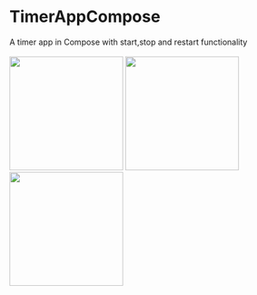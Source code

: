 # TimerAppCompose

A timer app in Compose with start,stop and restart functionality
<br>
<br>
<img src="https://user-images.githubusercontent.com/86999890/131862066-f2dd1871-9177-40f9-bca0-480a00b69f8d.png" width="200"/>
<img src="https://user-images.githubusercontent.com/86999890/131862216-9354152e-91d0-4458-89fa-aa02b883c7d2.png" width="200"/>
<img src="https://user-images.githubusercontent.com/86999890/131862372-5940c581-6ec1-474e-b337-a14418b0035f.png" width="200"/>
